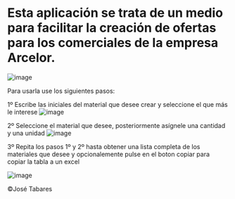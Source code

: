 # Esta aplicación se trata de un medio para facilitar la creación de ofertas para los comerciales de la empresa Arcelor.
![image](https://user-images.githubusercontent.com/60939740/151597090-0ecbc547-26d1-497d-9713-059ca5435ada.png)

Para usarla use los siguientes pasos: 

1º Escribe las iniciales del material que desee crear y seleccione el que más le interese
![image](https://user-images.githubusercontent.com/60939740/151597283-7676fcbd-c17f-4b2f-9c0c-3a3922075dcd.png)

2º Seleccione el material que desee, posteriormente asígnele una cantidad y una unidad
![image](https://user-images.githubusercontent.com/60939740/151597395-a20f1a7a-10b6-480a-971f-19937d15abe0.png)

3º Repita los pasos 1º y 2º hasta obtener una lista completa de los materiales que desee y opcionalemente pulse en el boton copiar para copiar la tabla a un excel

![image](https://user-images.githubusercontent.com/60939740/151597662-6eb8f1d0-ce4e-49fc-9be2-4c4357fd6091.png)

©José Tabares

